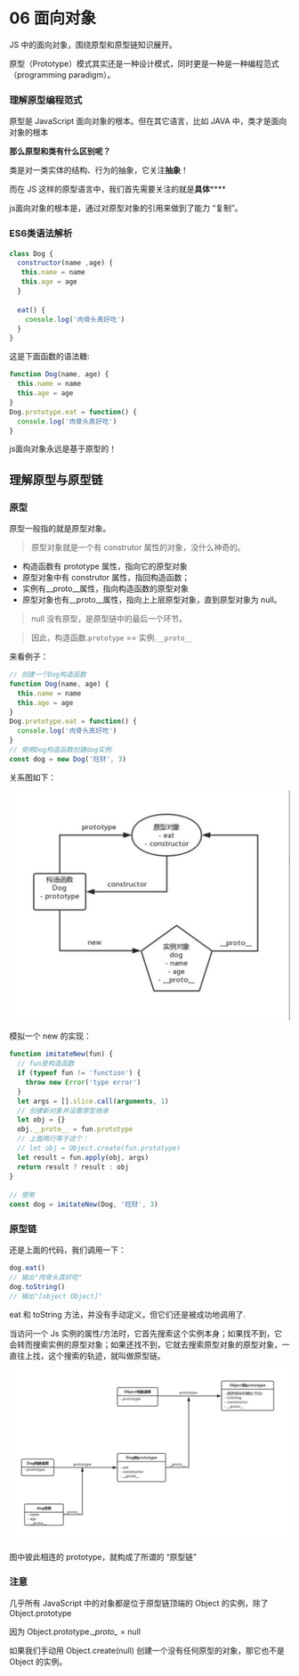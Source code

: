 # 06 面向对象

JS 中的面向对象，围绕原型和原型链知识展开。

原型（Prototype）模式其实还是一种设计模式，同时更是一种是一种编程范式（programming paradigm）。

### 理解原型编程范式

原型是 JavaScript 面向对象的根本。但在其它语言，比如 JAVA 中，类才是面向对象的根本

**那么原型和类有什么区别呢？**

类是对一类实体的结构、行为的抽象，它关注**抽象**！

而在 JS 这样的原型语言中，我们首先需要关注的就是**具体******

js面向对象的根本是，通过对原型对象的引用来做到了能力 “复制”。

### ES6类语法解析

```JavaScript
class Dog {
  constructor(name ,age) {
   this.name = name
   this.age = age
  }
  
  eat() {
    console.log('肉骨头真好吃')
  }
}
```
这是下面函数的语法糖:

```javascript
function Dog(name, age) {
  this.name = name
  this.age = age
}
Dog.prototype.eat = function() {
  console.log('肉骨头真好吃')
}
```

js面向对象永远是基于原型的！

## 理解原型与原型链

### 原型

原型一般指的就是原型对象。

> 原型对象就是一个有 construtor 属性的对象，没什么神奇的。

* 构造函数有 prototype 属性，指向它的原型对象
* 原型对象中有 construtor 属性，指回构造函数；
* 实例有__proto__属性，指向构造函数的原型对象
* 原型对象也有__proto__属性，指向上上层原型对象，直到原型对象为 null。

> null 没有原型，是原型链中的最后一个环节。

> 因此，构造函数.`prototype` == 实例.`__proto__`

来看例子：

```javascript
// 创建一个Dog构造函数
function Dog(name, age) {
  this.name = name
  this.age = age
}
Dog.prototype.eat = function() {
  console.log('肉骨头真好吃')
}
// 使用Dog构造函数创建dog实例
const dog = new Dog('旺财', 3)
```

关系图如下：

![0cb0a99061f9d74a30819fa1631ff0ff.png](../image/A43BCA29-3799-41D6-A2EC-6B69A3DDC4F9.png)

模拟一个 new 的实现：

```js
function imitateNew(fun) {
  // fun是构造函数
  if (typeof fun != 'function') {
    throw new Error('type error')
  }
  let args = [].slice.call(arguments, 1)
  // 创建新对象并设置原型继承
  let obj = {}
  obj.__proto__ = fun.prototype
  // 上面两行等于这个：
  // let obj = Object.create(fun.prototype)
  let result = fun.apply(obj, args)
  return result ? result : obj
}

// 使用
const dog = imitateNew(Dog, '旺财', 3)
```
### 原型链

还是上面的代码，我们调用一下：

```javascript
dog.eat()
// 输出"肉骨头真好吃"
dog.toString()
// 输出"[object Object]"
```

 eat 和 toString 方法，并没有手动定义，但它们还是被成功地调用了.
 
当访问一个 Js 实例的属性/方法时，它首先搜索这个实例本身；如果找不到，它会转而搜索实例的原型对象；如果还找不到，它就去搜索原型对象的原型对象，一直往上找，这个搜索的轨迹，就叫做原型链。

![99299eecf56a87d6bd679036a3431da8.png](../image/FEBB1465-6D89-48E4-8E66-4813C09335FC.png)

图中彼此相连的 prototype，就构成了所谓的 “原型链”

### 注意

几乎所有 JavaScript 中的对象都是位于原型链顶端的 Object 的实例，除了 Object.prototype

因为 Object.prototype.\__proto\__ = null

如果我们手动用 Object.create(null) 创建一个没有任何原型的对象，那它也不是 Object 的实例。
